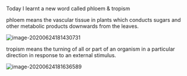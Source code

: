 Today I learnt a new word called phloem & tropism



phloem means the vascular tissue in plants which conducts sugars and other metabolic products downwards from the leaves.

![image-20200624181430731](E:\github\ninagu2010.github.io\images\image-20200624181430731.png)





tropism means the turning of all or part of an organism in a particular direction in response to an external stimulus.

![image-20200624181636589](E:\github\ninagu2010.github.io\images\image-20200624181636589.png)